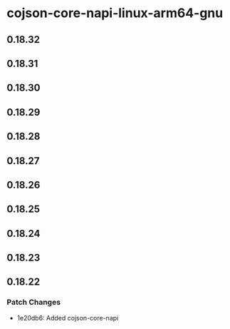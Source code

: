 # cojson-core-napi-linux-arm64-gnu

## 0.18.32

## 0.18.31

## 0.18.30

## 0.18.29

## 0.18.28

## 0.18.27

## 0.18.26

## 0.18.25

## 0.18.24

## 0.18.23

## 0.18.22

### Patch Changes

- 1e20db6: Added cojson-core-napi
